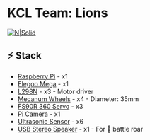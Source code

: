 # KCL Team: Lions

[![N|Solid](https://www.thestudentpocketguide.com/wp-content/uploads/unibots4-640x368.png)](https://unibots.uk/)

## ⚡ Stack

- [Raspberry Pi] - x1
- [Elegoo Mega] - x1
- [L298N] - x3 - Motor driver
- [Mecanum Wheels] - x4 - Diameter: 35mm
- [FS90R 360 Servo] - x3
- [Pi Camera] - x1
- [Ultrasonic Sensor] - x6
- [USB Stereo Speaker] - x1 - For 🦁 battle roar


[//]: # (These are reference links used in the body of this note and get stripped out when the markdown processor does its job. There is no need to format nicely because it shouldn't be seen. Thanks SO - http://stackoverflow.com/questions/4823468/store-comments-in-markdown-syntax)

   [Raspberry Pi]: <https://www.raspberrypi.com/>
   [Elegoo Mega]: <https://www.elegoo.com/products/elegoo-mega-2560-r3-board>
   [Mecanum Wheels]: <https://shop.pimoroni.com/products/mecanum-wheels-pack-of-4>
   [Pi Camera]: <https://thepihut.com/collections/raspberry-pi-camera>
   [USB Stereo Speaker]: <https://thepihut.com/products/mini-external-usb-stereo-speaker>
   [L298N]: <https://www.amazon.co.uk/l298n/s?k=l298n>
   [Ultrasonic Sensor]: <https://thepihut.com/blogs/raspberry-pi-tutorials/hc-sr04-ultrasonic-range-sensor-on-the-raspberry-pi>
   [FS90R 360 Servo]: <https://kitronik.co.uk/products/2589-fs90r-360-degree-continuous-rotation-servo>
